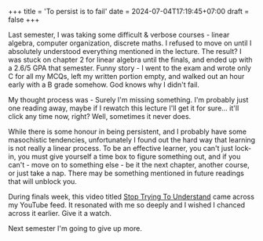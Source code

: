 +++
title = 'To persist is to fail'
date = 2024-07-04T17:19:45+07:00
draft = false
+++

Last semester, I was taking some difficult & verbose courses - linear algebra, computer organization, discrete maths. I refused to move on until I absolutely understood everything mentioned in the lecture. The result? I was stuck on chapter 2 for linear algebra until the finals, and ended up with a 2.6/5 GPA that semester. Funny story - I went to the exam and wrote only C for all my MCQs, left my written portion empty, and walked out an hour early with a B grade somehow. God knows why I didn't fail.

My thought process was - Surely I'm missing something. I'm probably just one reading away, maybe if I rewatch this lecture I'll get it for sure... it'll click any time now, right? Well, sometimes it never does.

While there is some honour in being persistent, and I probably have some
masochistic tendencies, unfortunately I found out the hard way that learning is not really a linear process. To be an effective learner, you can't just lock-in, you must give yourself a time box to figure something out, and if you can't - move on to something else - be it the next chapter, another course, or just take a nap. There may be something mentioned in future readings that will unblock you.

During finals week, this video titled [Stop Trying To Understand](https://www.youtube.com/watch?v=hzXZ4-KzBLs) came across my YouTube feed. It resonated with me so deeply and I wished I chanced across it earlier. Give it a watch.

Next semester I'm going to give up more.